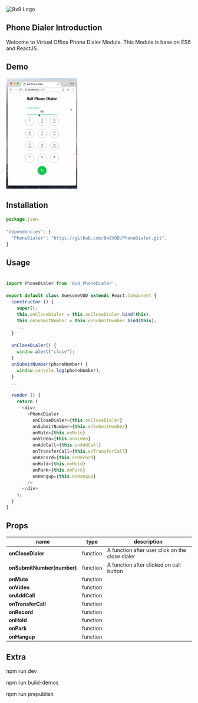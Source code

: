 <img src="https://www.8x8.com/images/logo.png" alt="8x8 Logo" />

## Phone Dialer Introduction
Welcome to Virtual Office Phone Dialer Module.
This Module is base on ES6 and ReactJS.

## Demo
<img src="https://github.com/8x8VOD/PhoneDialer/blob/master/demos/dialer-ui.gif" alt="demo" height="300px" />

## Installation

```js
package.json

"dependencies": {
  "PhoneDialer": "https://github.com/8x8VOD/PhoneDialer.git",
}
```

## Usage

```js

import PhoneDialer from '8x8_PhoneDialer';

export default class AwesomeVOD extends React.Component {
  constructor () {
    super();
    this.onCloseDialer = this.onCloseDialer.bind(this);
    this.onSubmitNumber = this.onSubmitNumber.bind(this);
    ...
  }

  onCloseDialer() {
    window.alert("close");
  }
  onSubmitNumber(phoneNumber) {
    window.console.log(phoneNumber);
  }
  ...

  render () {
    return (
      <div>
        <PhoneDialer
          onCloseDialer={this.onCloseDialer}
          onSubmitNumber={this.onSubmitNumber}
          onMute={this.onMute}
          onVideo={this.onVideo}
          onAddCall={this.onAddCall}
          onTransferCall={this.onTransferCall}
          onRecord={this.onRecord}
          onHold={this.onHold}
          onPark={this.onPark}
          onHangup={this.onHangup}
        />
      </div>
    );
  }
}

```

## Props
name | type | description
-----|------|------------
**onCloseDialer** | function | A function after user click on the close dialer
**onSubmitNumber(number)** | function | A function after clicked on call button
**onMute** | function |
**onVideo** | function |
**onAddCall** | function |  
**onTransferCall** | function |  
**onRecord** | function |  
**onHold** | function |  
**onPark** | function |  
**onHangup** | function |

## Extra

npm run dev

npm run build-demos

npm run prepublish
